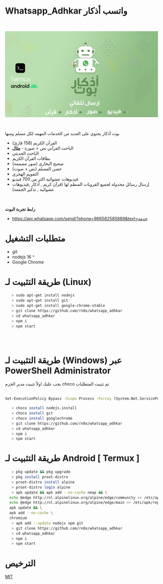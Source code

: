 # Whatsapp_Adhkar واتسب أذكار

<br>

<p align="center">
  <img align="center" src="/README/1.png" alt="whatsapp_adhkar">
</p>

<br>

بوت أذكار يحتوي على العديد من الخدمات المهمه لكل مسلم ومنها

- القرآن الكريم (158 قارئ)
- الباحث القرآني نص + صورة - [**مثال**](https://github.com/rn0x/whatsapp_adhkar/blob/main/files/image/searchQuran.png)
- الباحث الحديثي 
- بطاقات القرآن الكريم
- صحيح البخاري (صور مصممة)
- حصن المسلم  (نص + صوت)
- التقويم الهجري
- فيديوهات عشوائية اكثر من 700 فيديو
- إرسال رسائل مجدولة لجميع القروبات المنظم لها (قرآن كريم , أذكار ,فيديوهات عشوائية , تذكير الجمعة)

<br><br>
**رابط تجربة البوت** 
- https://api.whatsapp.com/send/?phone=966582585889&text=خدمة

# متطلبات التشغيل 

- git
- nodejs 16 ^
- Google Chrome 

# طريقة التثبيت لـ (Linux)


```bash
   > sudo apt-get install nodejs
   > sudo apt-get install git
   > sudo apt-get install google-chrome-stable
   > git clone https://github.com/rn0x/whatsapp_adhkar
   > cd whatsapp_adhkar
   > npm i
   > npm start
```




<br><br>

# طريقة التثبيت لـ (Windows) عبر PowerShell Administrator

يجب عليك اولاً تثبيت مدير الحزم choco ثم تثبيت المتطلبات 

```bash

Set-ExecutionPolicy Bypass -Scope Process -Force; [System.Net.ServicePointManager]::SecurityProtocol = [System.Net.ServicePointManager]::SecurityProtocol -bor 3072; iex ((New-Object System.Net.WebClient).DownloadString('https://community.chocolatey.org/install.ps1'))

```

```bash
   > choco install nodejs.install
   > choco install git
   > choco install googlechrome
   > git clone https://github.com/rn0x/whatsapp_adhkar
   > cd whatsapp_adhkar
   > npm i
   > npm start
```

# طريقة التثبيت لـ Android [ Termux ]

```bash
   > pkg update && pkg upgrade
   > pkg install proot-distro
   > proot-distro install alpine
   > proot-distro login alpine
   > apk update && apk add --no-cache nmap && \
  echo @edge http://nl.alpinelinux.org/alpine/edge/community >> /etc/apk/repositories && \
  echo @edge http://nl.alpinelinux.org/alpine/edge/main >> /etc/apk/repositories && \
  apk update && \
  apk add --no-cache \
  chromium
   > apk add --update nodejs npm git
   > git clone https://github.com/rn0x/whatsapp_adhkar
   > cd whatsapp_adhkar
   > npm i
   > npm start
```


# الترخيص 

[MIT](https://github.com/rn0x/whatsapp_adhkar/blob/main/LICENSE)
